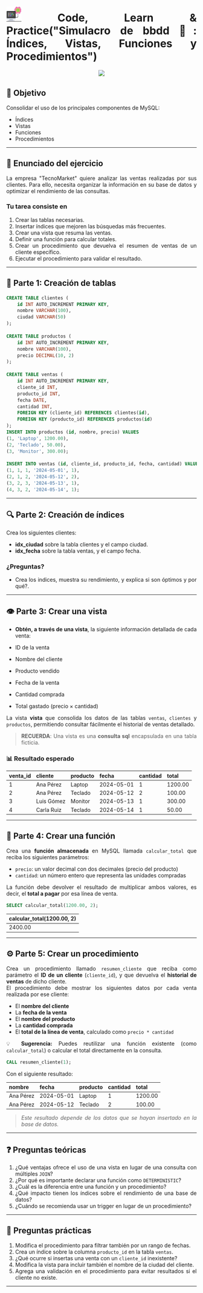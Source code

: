<div align="justify">

# <img src=../../../../../images/computer.png width="40"> Code, Learn & Practice("Simulacro de bbdd 🧪:  Índices, Vistas, Funciones y Procedimientos")

<div align="center">
<img src="https://www.seguridadkimika.eus/wp-content/uploads/2017/10/sirenas-seguridad-kimika-simulacro.jpg" width="200px"/>
</div>

## 🎯 Objetivo

Consolidar el uso de los principales componentes de MySQL:

- Índices
- Vistas
- Funciones
- Procedimientos

---

## 🧱 Enunciado del ejercicio

La empresa "TecnoMarket" quiere analizar las ventas realizadas por sus clientes. Para ello, necesita organizar la información en su base de datos y optimizar el rendimiento de las consultas.

### Tu tarea consiste en

1. Crear las tablas necesarias.
2. Insertar índices que mejoren las búsquedas más frecuentes.
3. Crear una vista que resuma las ventas.
4. Definir una función para calcular totales.
5. Crear un procedimiento que devuelva el resumen de ventas de un cliente específico.
6. Ejecutar el procedimiento para validar el resultado.

---

## 📘 Parte 1: Creación de tablas

```sql
CREATE TABLE clientes (
    id INT AUTO_INCREMENT PRIMARY KEY,
    nombre VARCHAR(100),
    ciudad VARCHAR(50)
);

CREATE TABLE productos (
    id INT AUTO_INCREMENT PRIMARY KEY,
    nombre VARCHAR(100),
    precio DECIMAL(10, 2)
);

CREATE TABLE ventas (
    id INT AUTO_INCREMENT PRIMARY KEY,
    cliente_id INT,
    producto_id INT,
    fecha DATE,
    cantidad INT,
    FOREIGN KEY (cliente_id) REFERENCES clientes(id),
    FOREIGN KEY (producto_id) REFERENCES productos(id)
);
INSERT INTO productos (id, nombre, precio) VALUES
(1, 'Laptop', 1200.00),
(2, 'Teclado', 50.00),
(3, 'Monitor', 300.00);

INSERT INTO ventas (id, cliente_id, producto_id, fecha, cantidad) VALUES
(1, 1, 1, '2024-05-01', 1),
(2, 1, 2, '2024-05-12', 2),
(3, 2, 3, '2024-05-13', 1),
(4, 3, 2, '2024-05-14', 1);
```

---

## 🔍 Parte 2: Creación de índices

Crea los siguientes clientes:

- **idx_ciudad** sobre la tabla clientes y el campo ciudad.
- **idx_fecha** sobre la tabla ventas, y el campo fecha.

### ¿Preguntas?

- Crea los indices, muestra su rendimiento, y explica si son óptimos y por qué?.

---

## 👁️ Parte 3: Crear una vista

- **Obtén, a través de una vista**, la siguiente información detallada de cada venta:

- ID de la venta
- Nombre del cliente
- Producto vendido
- Fecha de la venta
- Cantidad comprada
- Total gastado (precio × cantidad)

La vista **vista** que consolida los datos de las tablas `ventas`, `clientes` y `productos`, permitiendo consultar fácilmente el historial de ventas detallado.

> **RECUERDA**: Una vista es una **consulta sql** encapsulada en una tabla ficticia.

### 📊 Resultado esperado

| venta_id | cliente     | producto | fecha       | cantidad | total   |
|----------|-------------|----------|-------------|----------|---------|
| 1        | Ana Pérez   | Laptop   | 2024-05-01  | 1        | 1200.00 |
| 2        | Ana Pérez   | Teclado  | 2024-05-12  | 2        | 100.00  |
| 3        | Luis Gómez  | Monitor  | 2024-05-13  | 1        | 300.00  |
| 4        | Carla Ruiz  | Teclado  | 2024-05-14  | 1        | 50.00   |

---

## 🧮 Parte 4: Crear una función

Crea una **función almacenada** en MySQL llamada `calcular_total` que reciba los siguientes parámetros:

- `precio`: un valor decimal con dos decimales (precio del producto)
- `cantidad`: un número entero que representa las unidades compradas

La función debe devolver el resultado de multiplicar ambos valores, es decir, el **total a pagar** por esa línea de venta.

```sql
SELECT calcular_total(1200.00, 2);
```

| calcular_total(1200.00, 2) |
|----------------------------|
| 2400.00                    |


---

## ⚙️ Parte 5: Crear un procedimiento

Crea un procedimiento llamado `resumen_cliente` que reciba como parámetro el **ID de un cliente** (`cliente_id`), y que devuelva el **historial de ventas** de dicho cliente.  
El procedimiento debe mostrar los siguientes datos por cada venta realizada por ese cliente:

- El **nombre del cliente**
- La **fecha de la venta**
- El **nombre del producto**
- La **cantidad comprada**
- El **total de la línea de venta**, calculado como `precio * cantidad`

💡 **Sugerencia:** Puedes reutilizar una función existente (como `calcular_total`) o calcular el total directamente en la consulta.

```sql
CALL resumen_cliente(1);
```

Con el siguiente resultado: 

| nombre     | fecha       | producto   | cantidad | total   |
|------------|-------------|------------|----------|---------|
| Ana Pérez | 2024-05-01  | Laptop     | 1        | 1200.00 |
| Ana Pérez | 2024-05-12  | Teclado    | 2        | 100.00  |

> *Este resultado depende de los datos que se hayan insertado en la base de datos.*

---

## ❓ Preguntas teóricas

1. ¿Qué ventajas ofrece el uso de una vista en lugar de una consulta con múltiples `JOIN`?
2. ¿Por qué es importante declarar una función como `DETERMINISTIC`?
3. ¿Cuál es la diferencia entre una función y un procedimiento?
4. ¿Qué impacto tienen los índices sobre el rendimiento de una base de datos?
5. ¿Cuándo se recomienda usar un trigger en lugar de un procedimiento?

---

## 📝 Preguntas prácticas

1. Modifica el procedimiento para filtrar también por un rango de fechas.
2. Crea un índice sobre la columna `producto_id` en la tabla `ventas`.
3. ¿Qué ocurre si insertas una venta con un `cliente_id` inexistente?
4. Modifica la vista para incluir también el nombre de la ciudad del cliente.
5. Agrega una validación en el procedimiento para evitar resultados si el cliente no existe.

---

</div>